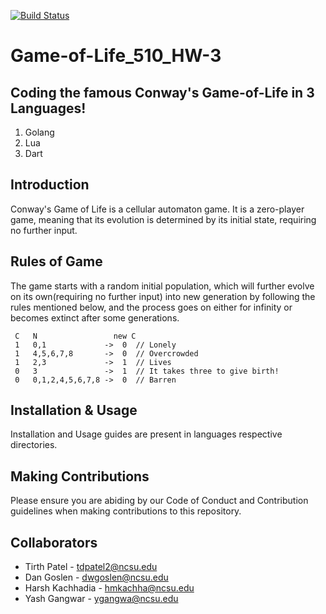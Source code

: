 [![Build Status](https://travis-ci.org/tirthpatel7498/Game-of-Life_510_HW-3.png?branch=master)](https://travis-ci.org/tirthpatel7498/Game-of-Life_510_HW-3)

# Game-of-Life_510_HW-3

## Coding the famous Conway's Game-of-Life in 3 Languages! 
 
  1. Golang
  2. Lua
  3. Dart
 
## Introduction
Conway's Game of Life is a cellular automaton game. It is a zero-player game, meaning that its evolution is determined by its initial state, requiring no further input.

## Rules of Game

The game starts with a random initial population, which will further evolve on its own(requiring no further input) into new generation by following the rules mentioned below, and the process goes on either for infinity or becomes extinct after some generations.

     C   N                 new C
     1   0,1             ->  0  // Lonely
     1   4,5,6,7,8       ->  0  // Overcrowded
     1   2,3             ->  1  // Lives
     0   3               ->  1  // It takes three to give birth!
     0   0,1,2,4,5,6,7,8 ->  0  // Barren


## Installation & Usage

Installation and Usage guides are present in languages respective directories.


## Making Contributions
Please ensure you are abiding by our Code of Conduct and Contribution guidelines when making contributions to this repository.

## Collaborators

* Tirth Patel - tdpatel2@ncsu.edu
* Dan Goslen - dwgoslen@ncsu.edu
* Harsh Kachhadia - hmkachha@ncsu.edu
* Yash Gangwar - ygangwa@ncsu.edu
